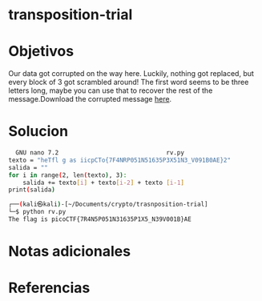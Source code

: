 # transposition-trial
# Objetivos
Our data got corrupted on the way here. Luckily, nothing got replaced, but every block of 3 got scrambled around! The first word seems to be three letters long, maybe you can use that to recover the rest of the message.Download the corrupted message [here](https://artifacts.picoctf.net/c/192/message.txt).
# Solucion
```bash
  GNU nano 7.2                              rv.py                                        
texto = "heTfl g as iicpCTo{7F4NRP051N51635P3X51N3_V091B0AE}2"
salida = ""
for i in range(2, len(texto), 3):
    salida += texto[i] + texto[i-2] + texto [i-1]
print(salida)

┌──(kali㉿kali)-[~/Documents/crypto/trasnposition-trial]
└─$ python rv.py
The flag is picoCTF{7R4N5P051N31635P1X5_N39V001B}AE

```

# Notas adicionales

# Referencias
